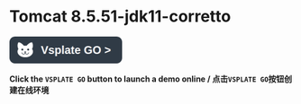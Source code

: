 # Tomcat 8.5.51-jdk11-corretto

<a href="https://www.vsplate.com/?docker-compose=https://github.com/vsplate/dcenvs/tomcat/8.5.51-jdk11-corretto"><img alt="VSPLATE GO" src="https://raw.githubusercontent.com/vsplate/images/master/vsgo_btn.png" width="200px"></a>

**Click the `VSPLATE GO` button to launch a demo online / 点击`VSPLATE GO`按钮创建在线环境**